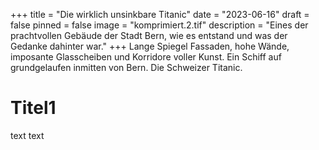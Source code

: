 +++
title = "Die wirklich unsinkbare Titanic"
date = "2023-06-16"
draft = false
pinned = false
image = "komprimiert.2.tif"
description = "Eines der prachtvollen Gebäude der Stadt Bern, wie es entstand und was der Gedanke dahinter war."
+++
Lange Spiegel Fassaden, hohe Wände, imposante Glasscheiben und Korridore voller Kunst. Ein Schiff auf grundgelaufen inmitten von Bern. Die Schweizer Titanic.

# Titel1 

text text